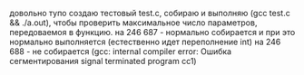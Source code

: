 довольно тупо создаю тестовый test.c, собираю и выполняю (gcc test.c && ./a.out),
чтобы проверить максимальное число параметров,
передоваемоя в функцию.
на 246 687 - нормально собирается и при это нормально выполняется (естественно идет переполнение int)
на 246 688 - не собирается (gcc: internal compiler error: Ошибка сегментирования signal terminated program cc1)
